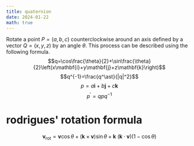 ```yaml
---
title: quaternion
date: 2024-01-22
math: true
---
```

Rotate a point $P=(a, b, c)$ counterclockwise around an axis defined by a vector $Q=(x, y, z)$ by an angle $\theta$. This process can be described using the following formula.
$$q=\cos\frac{\theta}{2}+\sin\frac{\theta}{2}\left(x\mathbf{i}+y\mathbf{j}+z\mathbf{k}\right)$$
$$q^{-1}=\frac{q^\ast}{|q|^2}$$
$$p=a\mathbf{i}+b\mathbf{j}+c\mathbf{k}$$
$$p^\prime=qpq^{-1}$$
# rodrigues' rotation formula
$$\mathbf{v}_\mathrm{rot}=\mathbf{v}\cos\theta+(\mathbf{k}\times\mathbf{v})\sin\theta+\mathbf{k}~(\mathbf{k}\cdot\mathbf{v})(1-\cos\theta)$$
